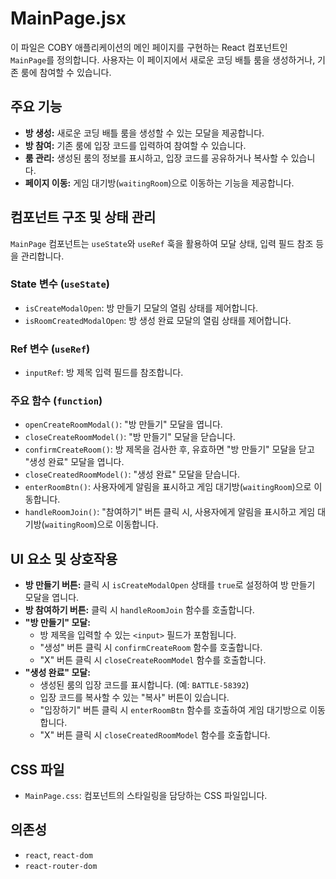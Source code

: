 # MainPage.jsx

이 파일은 COBY 애플리케이션의 메인 페이지를 구현하는 React 컴포넌트인 `MainPage`를 정의합니다. 사용자는 이 페이지에서 새로운 코딩 배틀 룸을 생성하거나, 기존 룸에 참여할 수 있습니다.

## 주요 기능

* **방 생성:** 새로운 코딩 배틀 룸을 생성할 수 있는 모달을 제공합니다.
* **방 참여:** 기존 룸에 입장 코드를 입력하여 참여할 수 있습니다.
* **룸 관리:** 생성된 룸의 정보를 표시하고, 입장 코드를 공유하거나 복사할 수 있습니다.
* **페이지 이동:** 게임 대기방(`waitingRoom`)으로 이동하는 기능을 제공합니다.

## 컴포넌트 구조 및 상태 관리

`MainPage` 컴포넌트는 `useState`와 `useRef` 훅을 활용하여 모달 상태, 입력 필드 참조 등을 관리합니다.

### State 변수 (`useState`)

* `isCreateModalOpen`: 방 만들기 모달의 열림 상태를 제어합니다.
* `isRoomCreatedModalOpen`: 방 생성 완료 모달의 열림 상태를 제어합니다.

### Ref 변수 (`useRef`)

* `inputRef`: 방 제목 입력 필드를 참조합니다.

### 주요 함수 (`function`)

* `openCreateRoomModal()`: "방 만들기" 모달을 엽니다.
* `closeCreateRoomModel()`: "방 만들기" 모달을 닫습니다.
* `confirmCreateRoom()`: 방 제목을 검사한 후, 유효하면 "방 만들기" 모달을 닫고 "생성 완료" 모달을 엽니다.
* `closeCreatedRoomModel()`: "생성 완료" 모달을 닫습니다.
* `enterRoomBtn()`: 사용자에게 알림을 표시하고 게임 대기방(`waitingRoom`)으로 이동합니다.
* `handleRoomJoin()`: "참여하기" 버튼 클릭 시, 사용자에게 알림을 표시하고 게임 대기방(`waitingRoom`)으로 이동합니다.

## UI 요소 및 상호작용

* **방 만들기 버튼:** 클릭 시 `isCreateModalOpen` 상태를 `true`로 설정하여 방 만들기 모달을 엽니다.
* **방 참여하기 버튼:** 클릭 시 `handleRoomJoin` 함수를 호출합니다.
* **"방 만들기" 모달:**
    * 방 제목을 입력할 수 있는 `<input>` 필드가 포함됩니다.
    * "생성" 버튼 클릭 시 `confirmCreateRoom` 함수를 호출합니다.
    * "X" 버튼 클릭 시 `closeCreateRoomModel` 함수를 호출합니다.
* **"생성 완료" 모달:**
    * 생성된 룸의 입장 코드를 표시합니다. (예: `BATTLE-58392`)
    * 입장 코드를 복사할 수 있는 "복사" 버튼이 있습니다.
    * "입장하기" 버튼 클릭 시 `enterRoomBtn` 함수를 호출하여 게임 대기방으로 이동합니다.
    * "X" 버튼 클릭 시 `closeCreatedRoomModel` 함수를 호출합니다.

## CSS 파일

* `MainPage.css`: 컴포넌트의 스타일링을 담당하는 CSS 파일입니다.

## 의존성

* `react`, `react-dom`
* `react-router-dom`